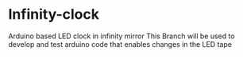 # Infinity-clock
Arduino based LED clock in infinity mirror
This Branch will be used to develop and test arduino code that enables changes in the LED tape
